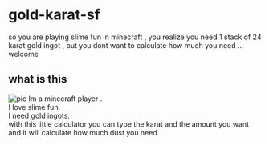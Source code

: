 # gold-karat-sf
so you are playing slime fun in minecraft , you realize you need 1 stack of 24 karat gold ingot , but you dont want to calculate how much you need ... welcome
## what is this
![pic]()
Im a minecraft player .  
I love slime fun.  
I need gold ingots.  
with this little calculator you can type the karat and the amount you want and it will calculate how much dust you need
